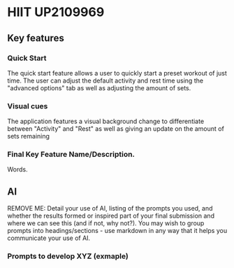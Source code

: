 # HIIT UP2109969

## Key features

### Quick Start

The quick start feature allows a user to quickly start a preset workout of just time. The user can adjust the default activity and rest time using the "advanced options" tab as well as adjusting the amount of sets.

### Visual cues

The application features a visual background change to differentiate between "Activity" and "Rest" as well as giving an update on the amount of sets remaining


### Final Key Feature Name/Description.

Words.

## AI

REMOVE ME: Detail your use of AI, listing of the prompts you used, and whether the results formed or inspired part of your final submission and where we can see this (and if not, why not?). You may wish to group prompts into headings/sections - use markdown in any way that it helps you communicate your use of AI.

### Prompts to develop XYZ (exmaple)
